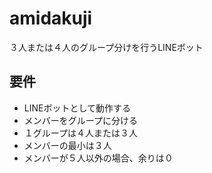 # amidakuji
３人または４人のグループ分けを行うLINEボット

## 要件
- LINEボットとして動作する
- メンバーをグループに分ける
- １グループは４人または３人
- メンバーの最小は３人
- メンバーが５人以外の場合、余りは０
